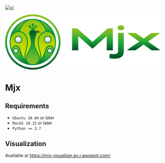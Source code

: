 [![ci](https://github.com/mjx-project/mjx/actions/workflows/ci.yml/badge.svg)](https://github.com/mjx-project/mjx/actions/workflows/ci.yml)

![](icons/1500w/png/color1/2-1_p1500.png)

# Mjx

## Requirements

- `Ubuntu 20.04` or later
- `MacOS 10.15` or later <!-- <filesystem> requires macos-10.15 -->
- `Python >= 3.7` <!-- importlib requires 3.7 -->

## Visualization

Available at https://mjx-visualizer.an.r.appspot.com/
